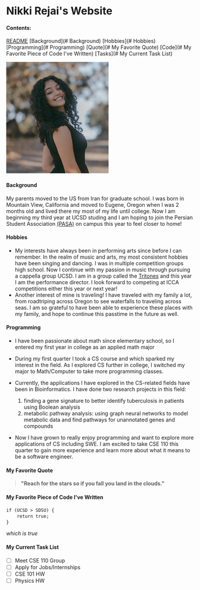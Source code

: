<link rel="stylesheet" href="style.css">

<!-- headings -->

# Nikki Rejai's Website

#### Contents: 

<!-- relative links & section links-->

[README]( #README.md)
[Background](# Background) 
[Hobbies](# Hobbies)
[Programming](# Programming)
[Quote](# My Favorite Quote)
[Code](# My Favorite Piece of Code I've Written)
[Tasks](# My Current Task List)

<!-- image -->

<!-- <picture>
	<img alt="nikki's headshot" src="pictures/websitephoto.jpg" width=200px height=auto>
</picture> -->

![picture](pictures/websitephoto.jpg)

#### Background 

<!-- external link -->

My parents moved to the US from Iran for graduate school. I was born in Mountain View, California and moved to Eugene, Oregon when I was 2 months old and lived there my most of my life until college. Now I am beginning my third year at UCSD studing and I am hoping to join the Persian Student Association  [(PASA)](https://www.iranianstudentsca.org/iranian-student-organizations) on campus this year to feel closer to home! 

#### Hobbies 

<!-- external link -->

- My interests have always been in performing arts since before I can remember. In the realm of music and arts, my most consistent hobbies have been singing and dancing. I was in multiple competition groups high school. Now I continue with my passion in music through pursuing a cappella group UCSD. I am in a group called the [Tritones](https://www.tritones.ucsd.edu) and this year I am the performance director. I look forward to competing at ICCA competitions either this year or next year!
- Another interest of mine is traveling! I have traveled with my family a lot, from roadtriping across Oregon to see waterfalls to traveling across seas. I am so grateful to have been able to experience these places with my family, and hope to continue this passtime in the future as well.
		
#### Programming

<!-- unordered list -->

- I have been passionate about math since elementary school, so I entered my first year in college as an applied math major 
- During my first quarter I took a CS course and which sparked my interest in the field. As I  explored CS further in college, I switched my major to Math/Computer to take more programming classes.
- Currently, the applications I have explored in the CS-related fields have been in Bioinformatics. I have done two research projects in this field:
 
	<!-- ordered list -->

    1. finding a gene signature to better identify tuberculosis in patients using Boolean analysis 
    2. metabolic pathway analysis: using graph neural networks to model metabolic data and find pathways for unannotated genes and compounds 
- Now I have grown to really enjoy programming and want to explore more applications of CS including SWE. I am excited to take CSE 110 this quarter to gain more experience and learn more about what it means to be a software engineer. 

#### My Favorite Quote

<!-- quoting text -->

> **"Reach for the stars so if you fall you land in the clouds."**

#### My Favorite Piece of Code I've Written 

<!-- quoting code -->

```
if (UCSD > SDSU) {
	return true;
}
```

<!-- styling text -->

*which is true*

<!-- task list-->

#### My Current Task List

- [ ] Meet CSE 110 Group
- [ ] Apply for Jobs/Internships
- [ ] CSE 101 HW
- [ ] Physics HW
